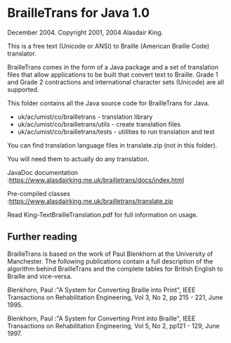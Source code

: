 # BrailleTrans for Java 1.0
December 2004. Copyright 2001, 2004 Alasdair King.

This is a free text (Unicode or ANSI) to Braille (American Braille Code) translator. 

BrailleTrans comes in the form of a Java package and a set of translation files that allow applications to be built that convert text to Braille. Grade 1 and Grade 2 contractions and international character sets (Unicode) are all supported.

This folder contains all the Java source code for BrailleTrans for Java.
* uk/ac/umist/co/brailletrans	- translation library
* uk/ac/umist/co/brailletrans/utils	- create translation files 
* uk/ac/umist/co/brailletrans/tests	- utilities to run translation and test

You can find translation language files in translate.zip (not in this folder).

You will need them to actually do any translation.

JavaDoc documentation
:https://www.alasdairking.me.uk/brailletrans/docs/index.html

Pre-compiled classes
:https://www.alasdairking.me.uk/brailletrans/translate.zip


Read King-TextBrailleTranslation.pdf for full information on usage. 

## Further reading

BrailleTrans is based on the work of Paul Blenkhorn at the University of Manchester. The following publications contain a full description of the algorithm behind BrailleTrans and the complete tables for British English to Braille and vice-versa.

Blenkhorn, Paul
:"A System for Converting Braille into Print", IEEE Transactions on Rehabilitation Engineering, Vol 3, No 2, pp 215 - 221, June 1995.

Blenkhorn, Paul
:"A System for Converting Print into Braille", IEEE Transactions on Rehabilitation Engineering, Vol 5, No 2, pp121 - 129, June 1997.

